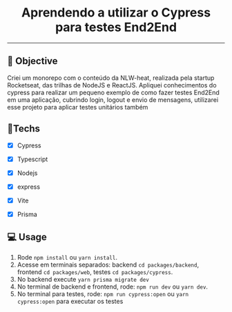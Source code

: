 <h1 align="center">
    Aprendendo a utilizar o Cypress para testes End2End
</h1>

<hr>

## 🎯 Objective

Criei um monorepo com o conteúdo da NLW-heat, realizada pela startup Rocketseat, das trilhas de NodeJS e ReactJS.
Apliquei conhecimentos do cypress para realizar um pequeno exemplo de como fazer testes End2End em uma aplicação, cubrindo login, logout e envio de mensagens, utilizarei esse projeto para aplicar testes unitários também

## 🚀Techs

- [x] Cypress
- [x] Typescript
- [x] Nodejs
- [x] express
- [x] Vite
- [x] Prisma 


## 💻 Usage

1. Rode `npm install` ou `yarn install`.<br />
2. Acesse em terminais separados: backend `cd packages/backend`, frontend `cd packages/web`, testes `cd packages/cypress`.<br />
3. No backend execute `yarn prisma migrate dev`
4. No terminal de backend e frontend, rode: `npm run dev` ou `yarn dev`.<br />
5. No terminal para testes, rode: `npm run cypress:open` ou `yarn cypress:open` para executar os testes
